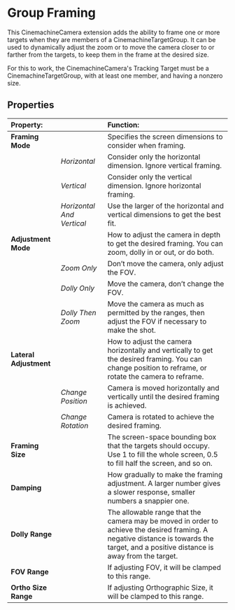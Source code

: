 # Group Framing

This CinemachineCamera extension adds the ability to frame one or more targets when they are members of a CinemachineTargetGroup. It can be used to dynamically adjust the zoom or to move the camera closer to or farther from the targets, to keep them in the frame at the desired size.

For this to work, the CinemachineCamera's Tracking Target must be a CinemachineTargetGroup, with at least one member, and having a nonzero size.

## Properties

| **Property:** || **Function:** |
|:---|:---|:---|
| __Framing Mode__ || Specifies the screen dimensions to consider when framing.  |
| | _Horizontal_ | Consider only the horizontal dimension. Ignore vertical framing. |
| | _Vertical_ | Consider only the vertical dimension. Ignore horizontal framing. |
| | _Horizontal And Vertical_ | Use the larger of the horizontal and vertical dimensions to get the best fit. |
| __Adjustment Mode__ || How to adjust the camera in depth to get the desired framing. You can zoom, dolly in or out, or do both.  |
| | _Zoom Only_ | Don’t move the camera, only adjust the FOV. |
| | _Dolly Only_ | Move the camera, don’t change the FOV. |
| | _Dolly Then Zoom_ | Move the camera as much as permitted by the ranges, then adjust the FOV if necessary to make the shot. |
| __Lateral Adjustment__ || How to adjust the camera horizontally and vertically to get the desired framing. You can change position to reframe, or rotate the camera to reframe.  |
| | _Change Position_ | Camera is moved horizontally and vertically until the desired framing is achieved. |
| | _Change Rotation_ | Camera is rotated to achieve the desired framing. |
| __Framing Size__ || The screen-space bounding box that the targets should occupy. Use 1 to fill the whole screen, 0.5 to fill half the screen, and so on. |
| __Damping__ || How gradually to make the framing adjustment. A larger number gives a slower response, smaller numbers a snappier one. |
| __Dolly Range__ || The allowable range that the camera may be moved in order to achieve the desired framing. A negative distance is towards the target, and a positive distance is away from the target. |
| __FOV Range__ || If adjusting FOV, it will be clamped to this range.  |
| __Ortho Size Range__ || If adjusting Orthographic Size, it will be clamped to this range.  |



